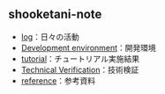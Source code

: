 ## shooketani-note
* [log](https://shooketani.github.io/note/log/)：日々の活動
* [Development environment](https://shooketani.github.io/note/log/developmentenvironment)：開発環境
* [tutorial](https://shooketani.github.io/note/tutorial/)：チュートリアル実施結果
* [Technical Verification](https://shooketani.github.io/note/technicalverification/)：技術検証
* [reference](https://shooketani.github.io/note/reference)：参考資料
